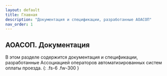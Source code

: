 ```yaml
---
layout: default
title: Главная
description: "Документация и спецификации, разработанные АОАСОП"
nav_order: 1
---
```


## АОАСОП. Документация

В этом разделе содержится документация и спецификации, разработанные Ассоциацией операторов автоматизированных систем оплаты проезда.
{: .fs-6 .fw-300 }

